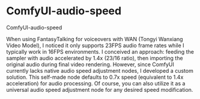 # ComfyUI-audio-speed
ComfyUI-audio-speed

When using FantasyTalking for voiceovers with WAN (Tongyi Wanxiang Video Model), I noticed it only supports 23FPS audio frame rates while I typically work in 16FPS environments. I conceived an approach: feeding the sampler with audio accelerated by 1.4x (23/16 ratio), then importing the original audio during final video rendering. However, since ComfyUI currently lacks native audio speed adjustment nodes, I developed a custom solution. This self-made node defaults to 0.7x speed (equivalent to 1.4x acceleration) for audio processing.
Of course, you can also utilize it as a universal audio speed adjustment node for any desired speed modification.
